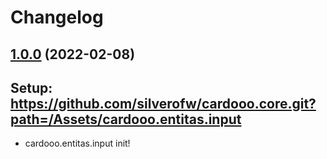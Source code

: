 # Changelog

## [1.0.0](https://github.com/silverofw/cardooo.core.git) (2022-02-08)
## Setup: https://github.com/silverofw/cardooo.core.git?path=/Assets/cardooo.entitas.input
- cardooo.entitas.input init!